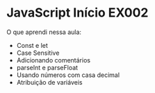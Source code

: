 # JavaScript Início EX002
O que aprendi nessa aula:

* Const e let
* Case Sensitive
* Adicionando comentários
* parseInt e parseFloat
* Usando números com casa decimal
* Atribuição de variáveis
